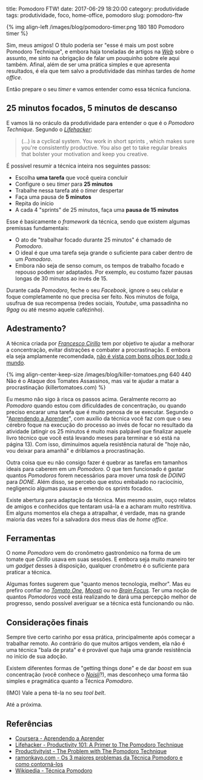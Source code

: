 title: Pomodoro FTW!
date: 2017-06-29 18:20:00
category: produtividade
tags: produtividade, foco, home-office, pomodoro
slug: pomodoro-ftw

{% img align-left /images/blog/pomodoro-timer.png 180 180 Pomodoro timer %}

Sim, meus amigos! O título poderia ser "esse é mais um post sobre Pomodoro Technique",
e embora haja toneladas de artigos na [*Web*]({tag}web "Leia mais sobre Web") sobre o assunto, me sinto na obrigação
de falar um pouquinho sobre ele aqui também. Afinal, além de ser uma prática simples e que
apresenta resultados, é ela que tem salvo a produtividade das minhas tardes de *home office*.

<!-- PELICAN_END_SUMMARY -->

Então prepare o seu *timer* e vamos entender como essa técnica funciona.

## 25 minutos focados, 5 minutos de descanso

E vamos lá no oráculo da produtividade para entender o que é o *Pomodoro Technique*.
Segundo o [*Lifehacker*](http://lifehacker.com/ "Tips, tricks and downloads to get things done"):

> (...) is a cyclical system. You work in short sprints , which makes
> sure you're consistently productive. You also get to take regular breaks
> that bolster your motivation and keep you creative.

É possível resumir a técnica inteira nos seguintes passos:

* Escolha **uma tarefa** que você queira concluir
* Configure o seu *timer* para **25 minutos**
* Trabalhe nessa tarefa até o *timer* despertar
* Faça uma pausa de **5 minutos**
* Repita do início
* A cada 4 "sprints" de 25 minutos, faça uma **pausa de 15 minutos**

Esse é basicamente o *framework* da técnica, sendo que existem algumas premissas fundamentais:

* O ato de "trabalhar focado durante 25 minutos" é chamado de *Pomodoro*.
* O ideal é que uma tarefa seja grande o suficiente para caber dentro de um *Pomodoro*.
* Embora não seja de senso comum, os tempos de trabalho focado e repouso podem ser adaptados. Por exemplo, eu costumo fazer pausas longas de 30 minutos ao invés de 15.

Durante cada *Pomodoro*, feche o seu *Facebook*, ignore o seu celular e foque completamente
no que precisa ser feito. Nos minutos de folga, usufrua de sua recompensa (redes sociais, *Youtube*, uma passadinha no *9gag* ou até mesmo aquele cafézinho).

## Adestramento?

A técnica criada por [*Francesco Cirillo*](https://cirillocompany.de/ "Work smarter, not harder") tem por objetivo te ajudar a melhorar
a concentração, evitar distrações e combater a procrastinação. E embora ela seja
amplamente recomendada, [não é vista com bons olhos por todo o mundo](https://productivityist.com/the-problem-with-the-pomodoro-technique/ "The Problem with The Pomodoro Technique").

{% img align-center-keep-size /images/blog/killer-tomatoes.png 640 440 Não é o Ataque dos Tomates Assassinos, mas vai te ajudar a matar a procrastinação (killertomatoes.com) %}

Eu mesmo não sigo à risca os passos acima. Geralmente recorro ao *Pomodoro* quando
estou com dificuldades de concentração, ou quando preciso encarar uma tarefa que é
muito penosa de se executar. Segundo o "[Aprendendo a Aprender](https://pt.coursera.org/learn/aprender "Ferramentas mentais poderosas para ajudá-lo a dominar assuntos difíceis")",
com auxílio da técnica você faz com que o seu cérebro foque na execução do processo ao invés de focar no resultado
da atividade (atingir os 25 minutos é muito mais palpável que finalizar aquele livro técnico
que você está levando meses para terminar e só está na página 13). Com isso, diminuímos aquela resistência natural de
"hoje não, vou deixar para amanhã" e driblamos a procrastinação.

Outra coisa que eu não consigo fazer é quebrar as tarefas em tamanhos ideais para caberem
em um *Pomodoro*. O que tem funcionado é gastar quantos *Pomodoros* forem necessários
para mover uma *task* de *DOING* para *DONE*. Além disso, se percebo que estou embalado no
raciocínio, negligencio algumas pausas e emendo os *sprints* focados.

Existe abertura para adaptação da técnica. Mas mesmo assim, ouço relatos de amigos e conhecidos
que tentaram usá-la e a acharam muito restritiva. Em alguns momentos ela chega a atrapalhar, é verdade,
mas na grande maioria das vezes foi a salvadora dos meus dias de *home office*.

## Ferramentas

O nome *Pomodoro* vem do cronômetro gastronômico na forma de um tomate que
*Cirillo* usava em suas sessões. E embora seja muito maneiro ter um *gadget* desses
à disposição, qualquer cronômetro é o suficiente para praticar a técnica.

Algumas fontes sugerem que "quanto menos tecnologia, melhor". Mas eu prefiro confiar no
[*Tomato One*](https://itunes.apple.com/us/app/tomato-one-free-focus-timer/id907364780?mt=12 "Veja na App Store"),
[*Moosti*](http://www.moosti.com/ "Dê uma olhada na extensão para o Chrome") ou no [*Brain Focus*](https://play.google.com/store/apps/details?id=com.AT.PomodoroTimer&hl=pt_BR "Timer para o Android").
Ter uma noção de quantos *Pomodoros* você está realizando te dará uma percepção melhor de progresso,
sendo possível averiguar se a técnica está funcionando ou não.


## Considerações finais

Sempre tive certo carinho por essa prática, principalmente após começar a trabalhar remoto. Ao contrário
do que muitos artigos vendem, ela não é uma técnica "bala de prata" e é provável que haja uma
grande resistência no início de sua adoção.

Existem diferentes formas de "getting things done" e de dar *boost* em sua concentração (você conhece o [*Noisli*](https://www.noisli.com/ "Improve focus and boost productivity")?),
mas desconheço uma forma tão simples e pragmática quanto a Técnica *Pomodoro*.

(IMO) Vale a pena tê-la no seu *tool belt*.

Até a próxima.

## Referências

* [Coursera - Aprendendo a Aprender](https://pt.coursera.org/learn/aprender)
* [Lifehacker - Productivity 101: A Primer to The Pomodoro Technique](http://lifehacker.com/productivity-101-a-primer-to-the-pomodoro-technique-1598992730)
* [Productivityist - The Problem with The Pomodoro Technique](https://productivityist.com/the-problem-with-the-pomodoro-technique/)
* [ramonkayo.com - Os 3 maiores problemas da Técnica Pomodoro e como contorná-los](http://ramonkayo.com/ideias-e-opinioes/os-3-problemas-da-tecnica-pomodoro)
* [Wikipedia - Técnica Pomodoro](https://pt.wikipedia.org/wiki/T%C3%A9cnica_pomodoro)
